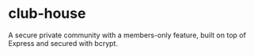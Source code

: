 # club-house
A secure private community with a members-only feature, built on top of Express and secured with bcrypt.
